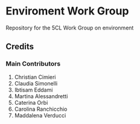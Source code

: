 # **Enviroment Work Group**
Repository for the 5CL Work Group on environment

## Credits
### Main Contributors
1. Christian Cimieri
1. Claudia Simonelli
1. Ibtisam Eddami
1. Martina Alessandretti
1. Caterina Orbi
1. Carolina Ranchicchio
1. Maddalena Verducci


